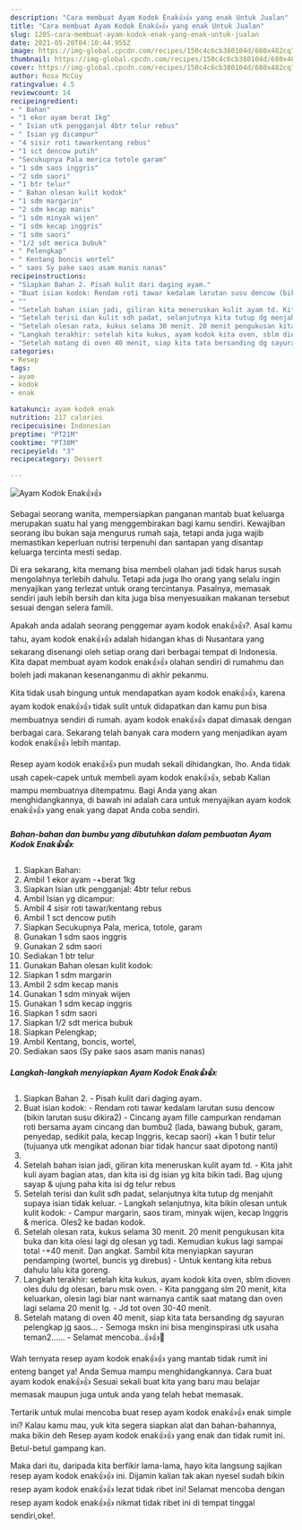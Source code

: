 ```yaml
---
description: "Cara membuat Ayam Kodok Enak👍👍 yang enak Untuk Jualan"
title: "Cara membuat Ayam Kodok Enak👍👍 yang enak Untuk Jualan"
slug: 1205-cara-membuat-ayam-kodok-enak-yang-enak-untuk-jualan
date: 2021-05-20T04:10:44.955Z
image: https://img-global.cpcdn.com/recipes/150c4c6cb380104d/680x482cq70/ayam-kodok-enak👍👍-foto-resep-utama.jpg
thumbnail: https://img-global.cpcdn.com/recipes/150c4c6cb380104d/680x482cq70/ayam-kodok-enak👍👍-foto-resep-utama.jpg
cover: https://img-global.cpcdn.com/recipes/150c4c6cb380104d/680x482cq70/ayam-kodok-enak👍👍-foto-resep-utama.jpg
author: Rosa McCoy
ratingvalue: 4.5
reviewcount: 14
recipeingredient:
- " Bahan"
- "1 ekor ayam berat 1kg"
- " Isian utk pengganjal 4btr telur rebus"
- " Isian yg dicampur"
- "4 sisir roti tawarkentang rebus"
- "1 sct dencow putih"
- "Secukupnya Pala merica totole garam"
- "1 sdm saos inggris"
- "2 sdm saori"
- "1 btr telur"
- " Bahan olesan kulit kodok"
- "1 sdm margarin"
- "2 sdm kecap manis"
- "1 sdm minyak wijen"
- "1 sdm kecap inggris"
- "1 sdm saori"
- "1/2 sdt merica bubuk"
- " Pelengkap"
- " Kentang boncis wortel"
- " saos Sy pake saos asam manis nanas"
recipeinstructions:
- "Siapkan Bahan 2. Pisah kulit dari daging ayam."
- "Buat isian kodok: Rendam roti tawar kedalam larutan susu dencow (bikin larutan susu dikira2)  Cincang ayam fille campurkan rendaman roti bersama ayam cincang dan bumbu2 (lada, bawang bubuk, garam, penyedap, sedikit pala, kecap Inggris, kecap saori) +kan 1 butir telur (tujuanya utk mengikat adonan biar tidak hancur saat dipotong nanti)"
- ""
- "Setelah bahan isian jadi, giliran kita meneruskan kulit ayam td. Kita jahit kuli ayam bagian atas, dan kita isi dg isian yg kita bikin tadi. Bag ujung sayap &amp; ujung paha kita isi dg telur rebus"
- "Setelah terisi dan kulit sdh padat, selanjutnya kita tutup dg menjahit supaya isian tidak keluar. Langkah selanjutnya, kita bikin olesan untuk kulit kodok: Campur margarin, saos tiram, minyak wijen, kecap Inggris &amp; merica. Oles2 ke badan kodok."
- "Setelah olesan rata, kukus selama 30 menit. 20 menit pengukusan kita buka dan kita olesi lagi dg olesan yg tadi. Kemudian kukus lagi sampai total -+40 menit. Dan angkat. Sambil kita menyiapkan sayuran pendamping (wortel, buncis yg direbus) Untuk kentang kita rebus dahulu lalu kita goreng."
- "Langkah terakhir: setelah kita kukus, ayam kodok kita oven, sblm dioven oles dulu dg olesan, baru msk oven. Kita panggang slm 20 menit, kita keluarkan, olesin lagi biar nant warnanya cantik saat matang dan oven lagi selama 20 menit lg. Jd tot oven 30-40 menit."
- "Setelah matang di oven 40 menit, siap kita tata bersanding dg sayuran pelengkap jg saos... Semoga mskn ini bisa menginspirasi utk usaha teman2...... Selamat mencoba..👍👍🤗"
categories:
- Resep
tags:
- ayam
- kodok
- enak

katakunci: ayam kodok enak 
nutrition: 217 calories
recipecuisine: Indonesian
preptime: "PT21M"
cooktime: "PT38M"
recipeyield: "3"
recipecategory: Dessert

---
```



![Ayam Kodok Enak👍👍](https://img-global.cpcdn.com/recipes/150c4c6cb380104d/680x482cq70/ayam-kodok-enak👍👍-foto-resep-utama.jpg)

Sebagai seorang wanita, mempersiapkan panganan mantab buat keluarga merupakan suatu hal yang menggembirakan bagi kamu sendiri. Kewajiban seorang ibu bukan saja mengurus rumah saja, tetapi anda juga wajib memastikan keperluan nutrisi terpenuhi dan santapan yang disantap keluarga tercinta mesti sedap.

Di era  sekarang, kita memang bisa membeli olahan jadi tidak harus susah mengolahnya terlebih dahulu. Tetapi ada juga lho orang yang selalu ingin menyajikan yang terlezat untuk orang tercintanya. Pasalnya, memasak sendiri jauh lebih bersih dan kita juga bisa menyesuaikan makanan tersebut sesuai dengan selera famili. 



Apakah anda adalah seorang penggemar ayam kodok enak👍👍?. Asal kamu tahu, ayam kodok enak👍👍 adalah hidangan khas di Nusantara yang sekarang disenangi oleh setiap orang dari berbagai tempat di Indonesia. Kita dapat membuat ayam kodok enak👍👍 olahan sendiri di rumahmu dan boleh jadi makanan kesenanganmu di akhir pekanmu.

Kita tidak usah bingung untuk mendapatkan ayam kodok enak👍👍, karena ayam kodok enak👍👍 tidak sulit untuk didapatkan dan kamu pun bisa membuatnya sendiri di rumah. ayam kodok enak👍👍 dapat dimasak dengan berbagai cara. Sekarang telah banyak cara modern yang menjadikan ayam kodok enak👍👍 lebih mantap.

Resep ayam kodok enak👍👍 pun mudah sekali dihidangkan, lho. Anda tidak usah capek-capek untuk membeli ayam kodok enak👍👍, sebab Kalian mampu membuatnya ditempatmu. Bagi Anda yang akan menghidangkannya, di bawah ini adalah cara untuk menyajikan ayam kodok enak👍👍 yang enak yang dapat Anda coba sendiri.

<!--inarticleads1-->

##### Bahan-bahan dan bumbu yang dibutuhkan dalam pembuatan Ayam Kodok Enak👍👍:

1. Siapkan  Bahan:
1. Ambil 1 ekor ayam -+berat 1kg
1. Siapkan  Isian utk pengganjal: 4btr telur rebus
1. Ambil  Isian yg dicampur:
1. Ambil 4 sisir roti tawar/kentang rebus
1. Ambil 1 sct dencow putih
1. Siapkan Secukupnya Pala, merica, totole, garam
1. Gunakan 1 sdm saos inggris
1. Gunakan 2 sdm saori
1. Sediakan 1 btr telur
1. Gunakan  Bahan olesan kulit kodok:
1. Siapkan 1 sdm margarin
1. Ambil 2 sdm kecap manis
1. Gunakan 1 sdm minyak wijen
1. Gunakan 1 sdm kecap inggris
1. Siapkan 1 sdm saori
1. Siapkan 1/2 sdt merica bubuk
1. Siapkan  Pelengkap;
1. Ambil  Kentang, boncis, wortel,
1. Sediakan  saos (Sy pake saos asam manis nanas)




<!--inarticleads2-->

##### Langkah-langkah menyiapkan Ayam Kodok Enak👍👍:

1. Siapkan Bahan 2. - Pisah kulit dari daging ayam.
1. Buat isian kodok: - Rendam roti tawar kedalam larutan susu dencow (bikin larutan susu dikira2)  - Cincang ayam fille campurkan rendaman roti bersama ayam cincang dan bumbu2 (lada, bawang bubuk, garam, penyedap, sedikit pala, kecap Inggris, kecap saori) +kan 1 butir telur (tujuanya utk mengikat adonan biar tidak hancur saat dipotong nanti)
1. 
1. Setelah bahan isian jadi, giliran kita meneruskan kulit ayam td. - Kita jahit kuli ayam bagian atas, dan kita isi dg isian yg kita bikin tadi. Bag ujung sayap &amp; ujung paha kita isi dg telur rebus
1. Setelah terisi dan kulit sdh padat, selanjutnya kita tutup dg menjahit supaya isian tidak keluar. - Langkah selanjutnya, kita bikin olesan untuk kulit kodok: - Campur margarin, saos tiram, minyak wijen, kecap Inggris &amp; merica. Oles2 ke badan kodok.
1. Setelah olesan rata, kukus selama 30 menit. 20 menit pengukusan kita buka dan kita olesi lagi dg olesan yg tadi. Kemudian kukus lagi sampai total -+40 menit. Dan angkat. Sambil kita menyiapkan sayuran pendamping (wortel, buncis yg direbus) - Untuk kentang kita rebus dahulu lalu kita goreng.
1. Langkah terakhir: setelah kita kukus, ayam kodok kita oven, sblm dioven oles dulu dg olesan, baru msk oven. - Kita panggang slm 20 menit, kita keluarkan, olesin lagi biar nant warnanya cantik saat matang dan oven lagi selama 20 menit lg. - Jd tot oven 30-40 menit.
1. Setelah matang di oven 40 menit, siap kita tata bersanding dg sayuran pelengkap jg saos... - Semoga mskn ini bisa menginspirasi utk usaha teman2...... - Selamat mencoba..👍👍🤗




Wah ternyata resep ayam kodok enak👍👍 yang mantab tidak rumit ini enteng banget ya! Anda Semua mampu menghidangkannya. Cara buat ayam kodok enak👍👍 Sesuai sekali buat kita yang baru mau belajar memasak maupun juga untuk anda yang telah hebat memasak.

Tertarik untuk mulai mencoba buat resep ayam kodok enak👍👍 enak simple ini? Kalau kamu mau, yuk kita segera siapkan alat dan bahan-bahannya, maka bikin deh Resep ayam kodok enak👍👍 yang enak dan tidak rumit ini. Betul-betul gampang kan. 

Maka dari itu, daripada kita berfikir lama-lama, hayo kita langsung sajikan resep ayam kodok enak👍👍 ini. Dijamin kalian tak akan nyesel sudah bikin resep ayam kodok enak👍👍 lezat tidak ribet ini! Selamat mencoba dengan resep ayam kodok enak👍👍 nikmat tidak ribet ini di tempat tinggal sendiri,oke!.

